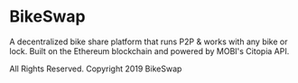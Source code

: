 # BikeSwap
A decentralized bike share platform that runs P2P &amp; works with any bike or lock. Built on the Ethereum blockchain and powered by MOBI's Citopia API.

All Rights Reserved. Copyright 2019 BikeSwap
